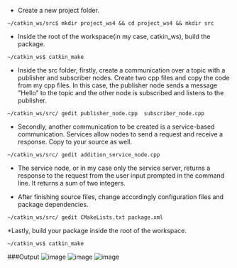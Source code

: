 * Create a new project folder.
```
~/catkin_ws/src$ mkdir project_ws4 && cd project_ws4 && mkdir src
```

* Inside the root of the workspace(in my case, catkin_ws), build the package.
```
~/catkin_ws$ catkin_make
```

* Inside the src folder, firstly, create a communication over a topic with a publisher and subscriber nodes. Create two cpp files and copy the code from my cpp files. In this case, the publisher node sends a message "Hello" to the topic and the other node is subscribed and listens to the publisher.
```
~/catkin_ws/src/ gedit publisher_node.cpp  subscriber_node.cpp
```

* Secondly, another communication to be created is a service-based communication. Services allow nodes to send a request and receive a response. Copy to your source as well.
```
~/catkin_ws/src/ gedit addition_service_node.cpp
```

* The service node, or in my case only the service server, returns a response to the request from the user input prompted in the command line. It returns a sum of two integers. 

* After finishing source files, change accordingly configuration files and package dependencies. 
```
~/catkin_ws/src/ gedit CMakeLists.txt package.xml
```

*Lastly, build your package inside the root of the workspace.
```
~/catkin_ws$ catkin_make
```

###Output
![image](https://user-images.githubusercontent.com/64888324/227823308-c407774b-15f0-42e3-a980-8060ad592e55.png)
![image](https://user-images.githubusercontent.com/64888324/227823826-bafaded9-ab3e-40ca-894b-0e956c6c7893.png)
![image](https://user-images.githubusercontent.com/64888324/227823525-99ecbc78-7797-4413-ae4d-234cc243a664.png)



 






